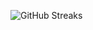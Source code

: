 ![GitHub Streaks](https://github-streaks-mqc9.onrender.com/streak/happilli/image?theme=midnight&cache_bust=1742996434)
